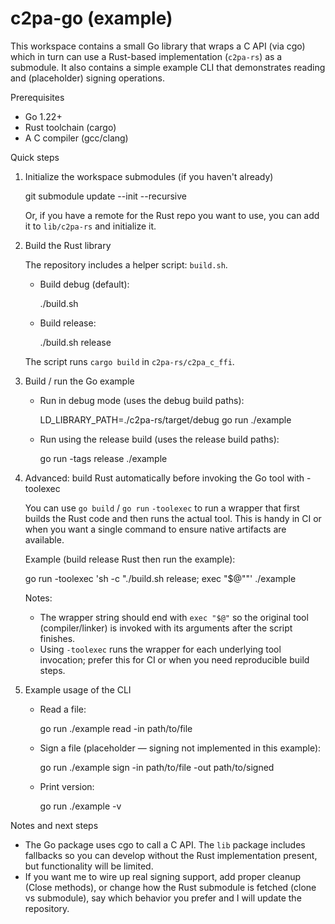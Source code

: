 # c2pa-go (example)

This workspace contains a small Go library that wraps a C API (via cgo) which in turn can use a Rust-based implementation (`c2pa-rs`) as a submodule. It also contains a simple example CLI that demonstrates reading and (placeholder) signing operations.

Prerequisites
- Go 1.22+
- Rust toolchain (cargo)
- A C compiler (gcc/clang)

Quick steps

1. Initialize the workspace submodules (if you haven't already)

   git submodule update --init --recursive

   Or, if you have a remote for the Rust repo you want to use, you can add it to `lib/c2pa-rs` and initialize it.

2. Build the Rust library

   The repository includes a helper script: `build.sh`.

   - Build debug (default):

     ./build.sh

   - Build release:

     ./build.sh release

   The script runs `cargo build` in `c2pa-rs/c2pa_c_ffi`.

3. Build / run the Go example

   - Run in debug mode (uses the debug build paths):

     LD_LIBRARY_PATH=./c2pa-rs/target/debug go run ./example

   - Run using the release build (uses the release build paths):

     go run -tags release ./example

4. Advanced: build Rust automatically before invoking the Go tool with -toolexec

   You can use `go build` / `go run` `-toolexec` to run a wrapper that first builds the Rust code and then runs the actual tool. This is handy in CI or when you want a single command to ensure native artifacts are available.

   Example (build release Rust then run the example):

     go run -toolexec 'sh -c "./build.sh release; exec \"$@\""' ./example

   Notes:
   - The wrapper string should end with `exec "$@"` so the original tool (compiler/linker) is invoked with its arguments after the script finishes.
   - Using `-toolexec` runs the wrapper for each underlying tool invocation; prefer this for CI or when you need reproducible build steps.

5. Example usage of the CLI

   - Read a file:

     go run ./example read -in path/to/file

   - Sign a file (placeholder — signing not implemented in this example):

     go run ./example sign -in path/to/file -out path/to/signed

   - Print version:

     go run ./example -v

Notes and next steps
- The Go package uses cgo to call a C API. The `lib` package includes fallbacks so you can develop without the Rust implementation present, but functionality will be limited.
- If you want me to wire up real signing support, add proper cleanup (Close methods), or change how the Rust submodule is fetched (clone vs submodule), say which behavior you prefer and I will update the repository.
